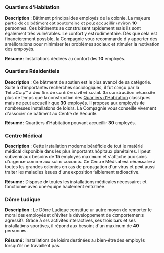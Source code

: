 ### Quartiers d'Habitation
**Description** : Bâtiment principal des employés de la colonie. La majeure partie de ce bâtiment est souterraine et peut accueillir environ **10** personnes. Ces bâtiments se construisent rapidement mais ils sont également très vulnérables. Le confort y est rudimentaire. Dès que cela est financièrement possible, la Compagnie vous recommande d'y apporter des améliorations pour minimiser les problèmes sociaux et stimuler la motivation des employés.

**Résumé** : Installations dédiées au confort des **10** employés.

### Quartiers Résidentiels
**Description** : Ce bâtiment de soutien est le plus avancé de sa catégorie. Suite à d'importantes recherches sociologiques, il fut conçu par la TetraCorp&trade; à des fins de contrôle civil et social. Sa construction nécessite plus de temps que la construction des [Quartiers d'Habitation](#quartiers-dhabitation) classiques mais ne peut accueillir que **30** employés. Il propose aux employés de nombreuses installations de loisirs. La Compagnie vous conseille vivement d'associer ce bâtiment au Centre de Sécurité.

**Résumé** : Quartiers d'Habitation pouvant accueillir **30** employés.

### Centre Médical
**Description** : Cette installation moderne bénéficie de tout le matériel médical disponible dans les plus importants hôpitaux planétaires. Il peut subvenir aux besoins de **15** employés maximum et s'attache aux soins d'urgence comme aux soins courants. Ce Centre Médical est nécessaire à toutes les grandes colonies en cas de propagation d'un virus et peut aussi traiter les maladies issues d'une exposition faiblement radioactive.

**Résumé** : Dispose de toutes les installations médicales nécessaires et fonctionne avec une équipe hautement entraînée.

### Dôme Ludique
**Description** : Le Dôme Ludique constitue un autre moyen de remonter le moral des employés et d'éviter le développement de comportements agressifs. Grâce à ses activités interactives, ses trois bars et ses installations sportives, il répond aux besoins d'un maximum de **40** personnes.

**Résumé** : Installations de loisirs destinées au bien-être des employés lorsqu'ils ne travaillent pas.
